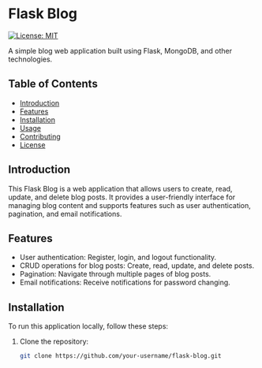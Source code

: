 # Flask Blog

[![License: MIT](https://img.shields.io/badge/License-MIT-yellow.svg)](https://opensource.org/licenses/MIT)

A simple blog web application built using Flask, MongoDB, and other technologies.

## Table of Contents

- [Introduction](#introduction)
- [Features](#features)
- [Installation](#installation)
- [Usage](#usage)
- [Contributing](#contributing)
- [License](#license)

## Introduction

This Flask Blog is a web application that allows users to create, read, update, and delete blog posts. It provides a user-friendly interface for managing blog content and supports features such as user authentication, pagination, and email notifications.

## Features

- User authentication: Register, login, and logout functionality.
- CRUD operations for blog posts: Create, read, update, and delete posts.
- Pagination: Navigate through multiple pages of blog posts.
- Email notifications: Receive notifications for password changing.
  
## Installation

To run this application locally, follow these steps:

1. Clone the repository:

   ```bash
   git clone https://github.com/your-username/flask-blog.git
